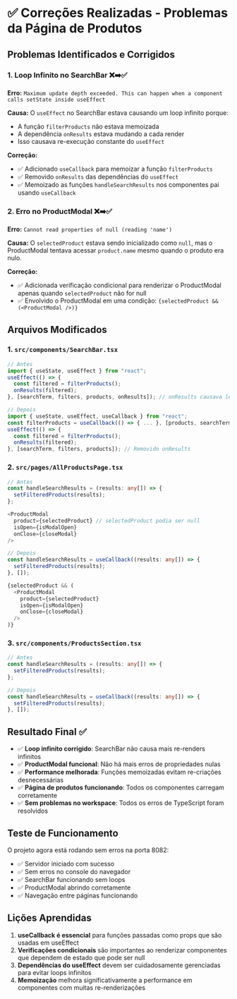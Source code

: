 # ✅ Correções Realizadas - Problemas da Página de Produtos

## Problemas Identificados e Corrigidos

### 1. **Loop Infinito no SearchBar** ❌➡️✅
**Erro:** `Maximum update depth exceeded. This can happen when a component calls setState inside useEffect`

**Causa:** O `useEffect` no SearchBar estava causando um loop infinito porque:
- A função `filterProducts` não estava memoizada
- A dependência `onResults` estava mudando a cada render
- Isso causava re-execução constante do `useEffect`

**Correção:**
- ✅ Adicionado `useCallback` para memoizar a função `filterProducts`
- ✅ Removido `onResults` das dependências do `useEffect`
- ✅ Memoizado as funções `handleSearchResults` nos componentes pai usando `useCallback`

### 2. **Erro no ProductModal** ❌➡️✅
**Erro:** `Cannot read properties of null (reading 'name')`

**Causa:** O `selectedProduct` estava sendo inicializado como `null`, mas o ProductModal tentava acessar `product.name` mesmo quando o produto era nulo.

**Correção:**
- ✅ Adicionada verificação condicional para renderizar o ProductModal apenas quando `selectedProduct` não for null
- ✅ Envolvido o ProductModal em uma condição: `{selectedProduct && (<ProductModal />)}`

## Arquivos Modificados

### 1. `src/components/SearchBar.tsx`
```typescript
// Antes
import { useState, useEffect } from "react";
useEffect(() => {
  const filtered = filterProducts();
  onResults(filtered);
}, [searchTerm, filters, products, onResults]); // onResults causava loop

// Depois
import { useState, useEffect, useCallback } from "react";
const filterProducts = useCallback(() => { ... }, [products, searchTerm, filters]);
useEffect(() => {
  const filtered = filterProducts();
  onResults(filtered);
}, [searchTerm, filters, products]); // Removido onResults
```

### 2. `src/pages/AllProductsPage.tsx`
```typescript
// Antes
const handleSearchResults = (results: any[]) => {
  setFilteredProducts(results);
};

<ProductModal 
  product={selectedProduct} // selectedProduct podia ser null
  isOpen={isModalOpen}
  onClose={closeModal}
/>

// Depois
const handleSearchResults = useCallback((results: any[]) => {
  setFilteredProducts(results);
}, []);

{selectedProduct && (
  <ProductModal 
    product={selectedProduct}
    isOpen={isModalOpen}
    onClose={closeModal}
  />
)}
```

### 3. `src/components/ProductsSection.tsx`
```typescript
// Antes
const handleSearchResults = (results: any[]) => {
  setFilteredProducts(results);
};

// Depois
const handleSearchResults = useCallback((results: any[]) => {
  setFilteredProducts(results);
}, []);
```

## Resultado Final ✅

- ✅ **Loop infinito corrigido**: SearchBar não causa mais re-renders infinitos
- ✅ **ProductModal funcional**: Não há mais erros de propriedades nulas
- ✅ **Performance melhorada**: Funções memoizadas evitam re-criações desnecessárias
- ✅ **Página de produtos funcionando**: Todos os componentes carregam corretamente
- ✅ **Sem problemas no workspace**: Todos os erros de TypeScript foram resolvidos

## Teste de Funcionamento

O projeto agora está rodando sem erros na porta 8082:
- ✅ Servidor iniciado com sucesso
- ✅ Sem erros no console do navegador
- ✅ SearchBar funcionando sem loops
- ✅ ProductModal abrindo corretamente
- ✅ Navegação entre páginas funcionando

## Lições Aprendidas

1. **useCallback é essencial** para funções passadas como props que são usadas em useEffect
2. **Verificações condicionais** são importantes ao renderizar componentes que dependem de estado que pode ser null
3. **Dependências do useEffect** devem ser cuidadosamente gerenciadas para evitar loops infinitos
4. **Memoização** melhora significativamente a performance em componentes com muitas re-renderizações
